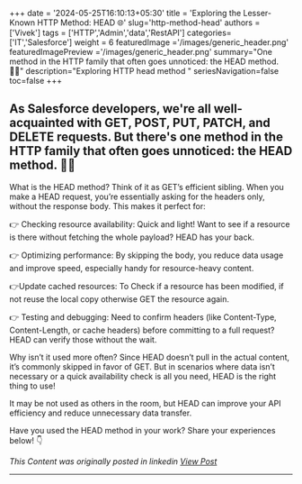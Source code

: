 +++
date = '2024-05-25T16:10:13+05:30'
title = 'Exploring the Lesser-Known HTTP Method: HEAD 🌐'
slug='http-method-head'
authors = ['Vivek']
tags = ['HTTP','Admin','data','RestAPI']
categories= ['IT','Salesforce']
weight = 6
featuredImage ='/images/generic_header.png'
featuredImagePreview ='/images/generic_header.png'
summary="One method in the HTTP family that often goes unnoticed: the HEAD method. 🕵️‍♂️"
description="Exploring HTTP head method "
seriesNavigation=false
toc=false
+++
&nbsp;  

## As Salesforce developers, we're all well-acquainted with GET, POST, PUT, PATCH, and DELETE requests. But there's one method in the HTTP family that often goes unnoticed: the HEAD method. 🕵️‍♂️

What is the HEAD method?
Think of it as GET’s efficient sibling. When you make a HEAD request, you’re essentially asking for the headers only, without the response body. This makes it perfect for:

👉 Checking resource availability: Quick and light! Want to see if a resource is there without fetching the whole payload? HEAD has your back.

👉 Optimizing performance: By skipping the body, you reduce data usage and improve speed, especially handy for resource-heavy content.

👉Update cached resources: To Check if a resource has been modified, if not reuse the local copy otherwise GET the resource again.

👉 Testing and debugging: Need to confirm headers (like Content-Type, Content-Length, or cache headers) before committing to a full request? HEAD can verify those without the wait.

Why isn’t it used more often?
Since HEAD doesn’t pull in the actual content, it’s commonly skipped in favor of GET. But in scenarios where data isn’t necessary or a quick availability check is all you need, HEAD is the right thing to use!

It may be not used as others in the room, but HEAD can improve your API efficiency and reduce unnecessary data transfer.

Have you used the HEAD method in your work? Share your experiences below! 👇

*This Content was originally posted in linkedin [View Post](https://www.linkedin.com/posts/vivekvismayam_%F0%9D%90%8D%F0%9D%90%9E%F0%9D%90%B0-%F0%9D%90%82%F0%9D%90%A8%F0%9D%90%A6%F0%9D%90%A6%F0%9D%90%9A%F0%9D%90%A7%F0%9D%90%9D-%F0%9D%90%A2%F0%9D%90%A7-%F0%9D%90%AC%F0%9D%90%9F-%F0%9D%90%9C%F0%9D%90%A5%F0%9D%90%A2-activity-7259929705787609088-c2Kt?utm_source=social_share_send&utm_medium=member_desktop_web&rcm=ACoAAA_bVqsB5ZA6FQt9Rk3q8WfamtkMsTNLxRo)*

***